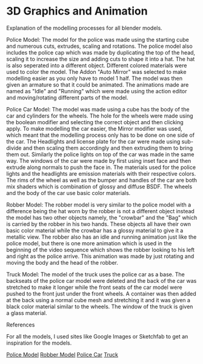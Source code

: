 # 3D Graphics and Animation 
Explanation of the modelling processes for all blender models.

Police Model: The model for the police was made using the starting cube and numerous cuts, extrudes, scaling and rotations. The police model also includes the police cap which was made by duplicating the top of the head, scaling it to increase the size and adding cuts to shape it into a hat. The hat is also seperated into a different object. Different colored materials were used to color the model. The Addon "Auto Mirror" was selected to make modelling easier as you only have to model 1 half. The model was then given an armature so that it could be animated. The animations made are named as "Idle" and "Running" which were made using the action editor and moving/rotating different parts of the model.

Police Car Model: The model was made using a cube has the body of the car and cylinders for the wheels. The hole for the wheels were made using the boolean modifier and selecting the correct object and then clicking apply. To make modelling the car easier, the Mirror modifier was used, which meant that the modelling process only has to be done on one side of the car. The Headlights and license plate for the car were made using sub-divide and then scaling them accordingly and then extruding them to bring them out. Similarly the police lights on top of the car was made in the same way. The windows of the car were made by first using inset face and then extrude along normals to push the face in. The materials used for the police lights and the headlights are emission materials with their respective colors. The rims of the wheel as well as the bumper and handles of the car are both mix shaders which is combination of glossy and diffuse BSDF. The wheels and the body of the car use basic color materials.

Robber Model: The robber model is very similar to the police model with a difference being the hat worn by the robber is not a different object instead the model has two other objects namely, the "crowbar" and the "Bag" which is carried by the robber in his two hands. These objects all have their own basic color material while the crowbar has a glossy material to give it a metallic view. The robber also has an idle and running animation just like the police model, but there is one more animation which is used in the beginning of the video sequence which shows the robber looking to his left and right as the police arrive. This animation was made by just rotating and moving the body and the head of the robber.

Truck Model: The model of the truck uses the police car as a base. The backseats of the police car model were deleted and the back of the car was stretched to make it longer while the front seats of the car model were pushed to the front just under the front wheels. A container was then added at the back using a normal cube mesh and stretching it and it was given a black color material similar to the wheels. The window of the truck is given a glass material.


References

For all the models, I used sites like Google Images or Sketchfab to get an inspiration for the models.

[Police Model](https://sketchfab.com/search?q=Low+poly+Policeman&type=models)
[Robber Model](https://sketchfab.com/3d-models/robber-man-ff23ffccf41b42a1b1f9f9182f37a46d)
[Police Car](https://sketchfab.com/3d-models/low-poly-police-car-4f4cfeb02c384de89baddbee1ea4e28c)
[Truck](https://sketchfab.com/3d-models/low-poly-truck-98826ebd44e2492298ac925461509216)
